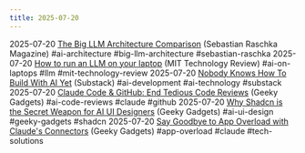 ```yaml
---
title: 2025-07-20
---
```


2025-07-20 [The Big LLM Architecture Comparison](https://magazine.sebastianraschka.com/p/the-big-llm-architecture-comparison) (Sebastian Raschka Magazine) #ai-architecture #big-llm-architecture #sebastian-raschka
2025-07-20 [How to run an LLM on your laptop](https://www.technologyreview.com/2025/07/17/1120391/how-to-run-an-llm-on-your-laptop/) (MIT Technology Review) #ai-on-laptops #llm #mit-technology-review
2025-07-20 [Nobody Knows How To Build With AI Yet](https://worksonmymachine.substack.com/p/nobody-knows-how-to-build-with-ai) (Substack) #ai-development #ai-technology #substack
2025-07-20 [Claude Code & GitHub: End Tedious Code Reviews](https://www.geeky-gadgets.com/claude-code-github-say-goodbye-to-tedious-code-reviews/) (Geeky Gadgets) #ai-code-reviews #claude #github
2025-07-20 [Why Shadcn is the Secret Weapon for AI UI Designers](https://www.geeky-gadgets.com/shadcn-ui-design-toolkit/) (Geeky Gadgets) #ai-ui-design #geeky-gadgets #shadcn
2025-07-20 [Say Goodbye to App Overload with Claude's Connectors](https://www.geeky-gadgets.com/claude-connectors/) (Geeky Gadgets) #app-overload #claude #tech-solutions
